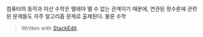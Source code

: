 컴퓨터의 동작과 이산 수학은 뗄레야 뗄 수 없는 관계이기 때문에, 연관된 정수론에 관련된 문제들도 자주 알고리즘 문제로 출제된다. 물론 수학 



> Written with [StackEdit](https://stackedit.io/).
<!--stackedit_data:
eyJoaXN0b3J5IjpbMjA4ODQzNTMzLDczMDk5ODExNl19
-->